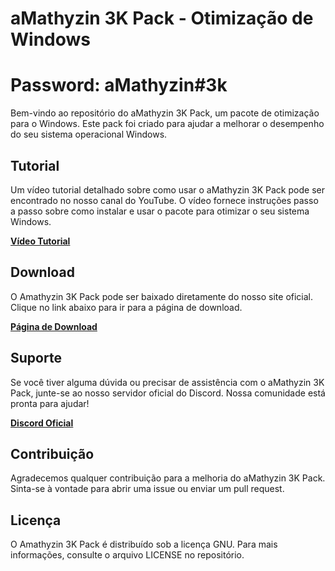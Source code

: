 # aMathyzin 3K Pack - Otimização de Windows

# Password: aMathyzin#3k

Bem-vindo ao repositório do aMathyzin 3K Pack, um pacote de otimização para o Windows. Este pack foi criado para ajudar a melhorar o desempenho do seu sistema operacional Windows.

## Tutorial

Um vídeo tutorial detalhado sobre como usar o aMathyzin 3K Pack pode ser encontrado no nosso canal do YouTube. O vídeo fornece instruções passo a passo sobre como instalar e usar o pacote para otimizar o seu sistema Windows.

[**Vídeo Tutorial**](https://www.youtube.com/watch?v=Pxcaxgx_j-0)

## Download

O Amathyzin 3K Pack pode ser baixado diretamente do nosso site oficial. Clique no link abaixo para ir para a página de download.

[**Página de Download**](https://amathyzin.tech/downloads/amathyzin-3k-pack)

## Suporte

Se você tiver alguma dúvida ou precisar de assistência com o aMathyzin 3K Pack, junte-se ao nosso servidor oficial do Discord. Nossa comunidade está pronta para ajudar!

[**Discord Oficial**](https://amathyzin.tech/discord)

## Contribuição

Agradecemos qualquer contribuição para a melhoria do aMathyzin 3K Pack. Sinta-se à vontade para abrir uma issue ou enviar um pull request.

## Licença

O Amathyzin 3K Pack é distribuído sob a licença GNU. Para mais informações, consulte o arquivo LICENSE no repositório.

